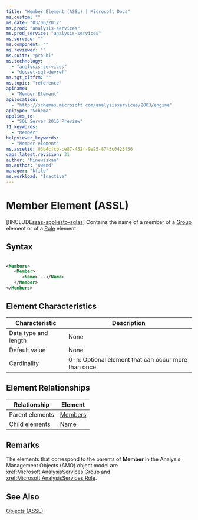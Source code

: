 ```yaml
---
title: "Member Element (ASSL) | Microsoft Docs"
ms.custom: ""
ms.date: "03/06/2017"
ms.prod: "analysis-services"
ms.prod_service: "analysis-services"
ms.service: ""
ms.component: ""
ms.reviewer: ""
ms.suite: "pro-bi"
ms.technology: 
  - "analysis-services"
  - "docset-sql-devref"
ms.tgt_pltfrm: ""
ms.topic: "reference"
apiname: 
  - "Member Element"
apilocation: 
  - "http://schemas.microsoft.com/analysisservices/2003/engine"
apitype: "Schema"
applies_to: 
  - "SQL Server 2016 Preview"
f1_keywords: 
  - "Member"
helpviewer_keywords: 
  - "Member element"
ms.assetid: 03b4cfcb-ce87-452f-9e25-8745c0423f56
caps.latest.revision: 31
author: "Minewiskan"
ms.author: "owend"
manager: "kfile"
ms.workload: "Inactive"
---
```

# Member Element (ASSL)
[!INCLUDE[ssas-appliesto-sqlas](../../../includes/ssas-appliesto-sqlas.md)]
  Contains the name of a member of a [Group](../../../analysis-services/scripting/objects/group-element-assl.md) element or of a [Role](../../../analysis-services/scripting/objects/role-element-assl.md) element.  
  
## Syntax  
  
```xml  
  
<Members>  
   <Member>  
      <Name>...</Name>  
   </Member>  
</Members>  
```  
  
## Element Characteristics  
  
|Characteristic|Description|  
|--------------------|-----------------|  
|Data type and length|None|  
|Default value|None|  
|Cardinality|0-n: Optional element that can occur more than once.|  
  
## Element Relationships  
  
|Relationship|Element|  
|------------------|-------------|  
|Parent elements|[Members](../../../analysis-services/scripting/collections/members-element-assl.md)|  
|Child elements|[Name](../../../analysis-services/scripting/properties/name-element-assl.md)|  
  
## Remarks  
 The elements that correspond to the parents of **Member** in the Analysis Management Objects (AMO) object model are <xref:Microsoft.AnalysisServices.Group> and <xref:Microsoft.AnalysisServices.Role>.  
  
## See Also  
 [Objects &#40;ASSL&#41;](../../../analysis-services/scripting/objects/objects-assl.md)  
  
  
